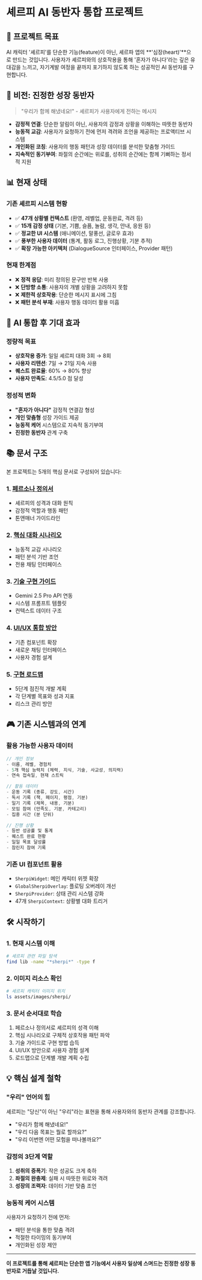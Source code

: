# 셰르피 AI 동반자 통합 프로젝트

## 🎯 프로젝트 목표

AI 캐릭터 '셰르피'를 단순한 기능(feature)이 아닌, 셰르파 앱의 **'심장(heart)'**으로 만드는 것입니다. 사용자가 셰르피와의 상호작용을 통해 '혼자가 아니다'라는 깊은 유대감을 느끼고, 자기계발 여정을 끝까지 포기하지 않도록 하는 성공적인 AI 동반자를 구현합니다.

## 🌟 비전: 진정한 성장 동반자

> "우리가 함께 해냈네요!" - 셰르피가 사용자에게 전하는 메시지

- **감정적 연결**: 단순한 알림이 아닌, 사용자의 감정과 상황을 이해하는 따뜻한 동반자
- **능동적 교감**: 사용자가 요청하기 전에 먼저 격려와 조언을 제공하는 프로액티브 시스템
- **개인화된 코칭**: 사용자의 행동 패턴과 성장 데이터를 분석한 맞춤형 가이드
- **지속적인 동기부여**: 좌절의 순간에는 위로를, 성취의 순간에는 함께 기뻐하는 정서적 지원

## 📊 현재 상태

### 기존 셰르피 시스템 현황
- ✅ **47개 상황별 컨텍스트** (환영, 레벨업, 운동완료, 격려 등)
- ✅ **15개 감정 상태** (기본, 기쁨, 슬픔, 놀람, 생각, 안내, 응원 등)
- ✅ **정교한 UI 시스템** (애니메이션, 말풍선, 글로우 효과)
- ✅ **풍부한 사용자 데이터** (통계, 활동 로그, 진행상황, 기분 추적)
- ✅ **확장 가능한 아키텍처** (DialogueSource 인터페이스, Provider 패턴)

### 현재 한계점
- ❌ **정적 응답**: 미리 정의된 문구만 반복 사용
- ❌ **단방향 소통**: 사용자의 개별 상황을 고려하지 못함
- ❌ **제한적 상호작용**: 단순한 메시지 표시에 그침
- ❌ **패턴 분석 부재**: 사용자 행동 데이터 활용 미흡

## 🚀 AI 통합 후 기대 효과

### 정량적 목표
- **상호작용 증가**: 일일 셰르피 대화 3회 → 8회
- **사용자 리텐션**: 7일 → 21일 지속 사용
- **퀘스트 완료율**: 60% → 80% 향상
- **사용자 만족도**: 4.5/5.0 점 달성

### 정성적 변화
- **"혼자가 아니다"** 감정적 연결감 형성
- **개인 맞춤형** 성장 가이드 제공
- **능동적 케어** 시스템으로 지속적 동기부여
- **진정한 동반자** 관계 구축

## 📚 문서 구조

본 프로젝트는 5개의 핵심 문서로 구성되어 있습니다:

### 1. [페르소나 정의서](01-persona-definition.md)
- 셰르피의 성격과 대화 원칙
- 감정적 역할과 행동 패턴
- 톤앤매너 가이드라인

### 2. [핵심 대화 시나리오](02-core-scenarios.md)
- 능동적 교감 시나리오
- 패턴 분석 기반 조언
- 전용 채팅 인터페이스

### 3. [기술 구현 가이드](03-technical-integration.md)
- Gemini 2.5 Pro API 연동
- 시스템 프롬프트 템플릿
- 컨텍스트 데이터 구조

### 4. [UI/UX 통합 방안](04-ui-ux-design.md)
- 기존 컴포넌트 확장
- 새로운 채팅 인터페이스
- 사용자 경험 설계

### 5. [구현 로드맵](05-implementation-roadmap.md)
- 5단계 점진적 개발 계획
- 각 단계별 목표와 성과 지표
- 리스크 관리 방안

## 🎮 기존 시스템과의 연계

### 활용 가능한 사용자 데이터
```dart
// 개인 정보
- 이름, 레벨, 경험치
- 5개 핵심 능력치 (체력, 지식, 기술, 사교성, 의지력)
- 연속 접속일, 현재 스트릭

// 활동 데이터
- 운동 기록 (종류, 강도, 시간)
- 독서 기록 (책, 페이지, 평점, 기분)
- 일기 기록 (제목, 내용, 기분)
- 모임 참여 (만족도, 기분, 카테고리)
- 집중 시간 (분 단위)

// 진행 상황
- 등반 성공률 및 통계
- 퀘스트 완료 현황
- 일일 목표 달성률
- 참린지 참여 기록
```

### 기존 UI 컴포넌트 활용
- `SherpiWidget`: 메인 캐릭터 위젯 확장
- `GlobalSherpiOverlay`: 플로팅 오버레이 개선
- `SherpiProvider`: 상태 관리 시스템 강화
- 47개 `SherpiContext`: 상황별 대화 트리거

## 🛠️ 시작하기

### 1. 현재 시스템 이해
```bash
# 셰르피 관련 파일 탐색
find lib -name "*sherpi*" -type f
```

### 2. 이미지 리소스 확인
```bash
# 셰르피 캐릭터 이미지 위치
ls assets/images/sherpi/
```

### 3. 문서 순서대로 학습
1. 페르소나 정의서로 셰르피의 성격 이해
2. 핵심 시나리오로 구체적 상호작용 패턴 파악
3. 기술 가이드로 구현 방법 습득
4. UI/UX 방안으로 사용자 경험 설계
5. 로드맵으로 단계별 개발 계획 수립

## 💡 핵심 설계 철학

### "우리" 언어의 힘
셰르피는 "당신"이 아닌 "우리"라는 표현을 통해 사용자와의 동반자 관계를 강조합니다.
- "우리가 함께 해냈네요!"
- "우리 다음 목표는 뭘로 할까요?"
- "우리 이번엔 어떤 모험을 떠나볼까요?"

### 감정의 3단계 역할
1. **성취의 증폭기**: 작은 성공도 크게 축하
2. **좌절의 완충제**: 실패 시 따뜻한 위로와 격려
3. **성장의 조력자**: 데이터 기반 맞춤 조언

### 능동적 케어 시스템
사용자가 요청하기 전에 먼저:
- 패턴 분석을 통한 맞춤 격려
- 적절한 타이밍의 동기부여
- 개인화된 성장 제안

---

**이 프로젝트를 통해 셰르피는 단순한 앱 기능에서 사용자 일상에 스며드는 진정한 성장 동반자로 거듭날 것입니다.**